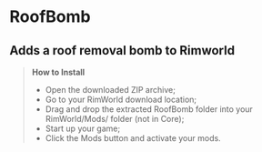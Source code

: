 # RoofBomb
Adds a roof removal bomb to Rimworld
----------
> **How to Install**
> - Open the downloaded ZIP archive;
> - Go to your RimWorld download location;
> - Drag and drop the extracted RoofBomb folder into your RimWorld/Mods/ folder (not in Core);
> - Start up your game;  
> - Click the Mods button and activate your mods. 

